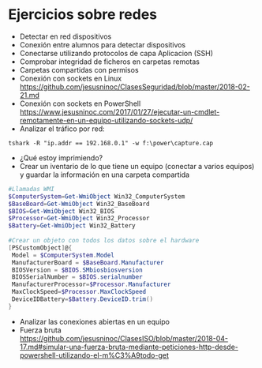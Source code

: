 # Ejercicios sobre redes
- Detectar en red dispositivos
- Conexión entre alumnos para detectar dispositivos
- Conectarse utilizando protocolos de capa Aplicacion (SSH)
- Comprobar integridad de ficheros en carpetas remotas
- Carpetas compartidas con permisos
- Conexión con sockets en Linux
https://github.com/jesusninoc/ClasesSeguridad/blob/master/2018-02-21.md
- Conexión con sockets en PowerShell
https://www.jesusninoc.com/2017/01/27/ejecutar-un-cmdlet-remotamente-en-un-equipo-utilizando-sockets-udp/
- Analizar el tráfico por red: 
```MS-DOS
tshark -R "ip.addr == 192.168.0.1" -w f:\power\capture.cap
```
- ¿Qué estoy imprimiendo?
- Crear un iventario de lo que tiene un equipo (conectar a varios equipos) y guardar la información en una carpeta compartida
```PowerShell
#Llamadas WMI
$ComputerSystem=Get-WmiObject Win32_ComputerSystem
$BaseBoard=Get-WmiObject Win32_BaseBoard
$BIOS=Get-WmiObject Win32_BIOS
$Processor=Get-WmiObject Win32_Processor
$Battery=Get-WmiObject Win32_Battery
 
#Crear un objeto con todos los datos sobre el hardware
[PSCustomObject]@{
 Model = $ComputerSystem.Model
 ManufacturerBoard = $BaseBoard.Manufacturer
 BIOSVersion = $BIOS.SMbiosbiosversion
 BIOSSerialNumber = $BIOS.serialnumber
 ManufacturerProcessor=$Processor.Manufacturer
 MaxClockSpeed=$Processor.MaxClockSpeed
 DeviceIDBattery=$Battery.DeviceID.trim()
}
```
- Analizar las conexiones abiertas en un equipo
- Fuerza bruta
https://github.com/jesusninoc/ClasesISO/blob/master/2018-04-17.md#simular-una-fuerza-bruta-mediante-peticiones-http-desde-powershell-utilizando-el-m%C3%A9todo-get
